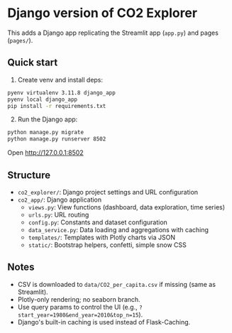 # Django version of CO2 Explorer

This adds a Django app replicating the Streamlit app (`app.py`) and pages (`pages/`).

## Quick start

1. Create venv and install deps:

```bash
pyenv virtualenv 3.11.8 django_app
pyenv local django_app
pip install -r requirements.txt
```

2. Run the Django app:

```bash
python manage.py migrate
python manage.py runserver 8502
```

Open http://127.0.0.1:8502

## Structure

- `co2_explorer/`: Django project settings and URL configuration
- `co2_app/`: Django application
  - `views.py`: View functions (dashboard, data exploration, time series)
  - `urls.py`: URL routing
  - `config.py`: Constants and dataset configuration
  - `data_service.py`: Data loading and aggregations with caching
  - `templates/`: Templates with Plotly charts via JSON
  - `static/`: Bootstrap helpers, confetti, simple snow CSS

## Notes

- CSV is downloaded to `data/CO2_per_capita.csv` if missing (same as Streamlit).
- Plotly-only rendering; no seaborn branch.
- Use query params to control the UI (e.g., `?start_year=1980&end_year=2010&top_n=15`).
- Django's built-in caching is used instead of Flask-Caching.
